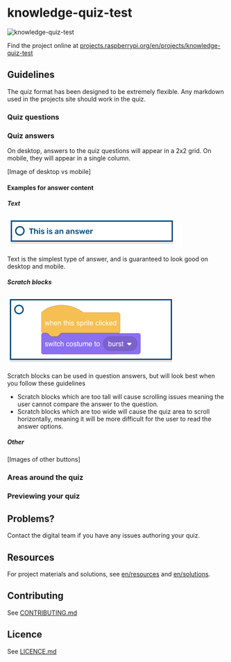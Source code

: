 # knowledge-quiz-test

![knowledge-quiz-test](banner.png)

Find the project online at [projects.raspberrypi.org/en/projects/knowledge-quiz-test](https://projects.raspberrypi.org/en/projects/knowledge-quiz-test)

## Guidelines

The quiz format has been designed to be extremely flexible. Any markdown used in the projects site should work in the quiz.

### Quiz questions

### Quiz answers

On desktop, answers to the quiz questions will appear in a 2x2 grid. On mobile, they will appear in a single column.

[Image of desktop vs mobile]

#### Examples for answer content

##### Text
![Text answer](readmeImages/TextAnswer.png)

Text is the simplest type of answer, and is guaranteed to look good on desktop and mobile.

##### Scratch blocks
![Scratch answer](readmeImages/ScratchAnswer.png)

Scratch blocks can be used in question answers, but will look best when you follow these guidelines

- Scratch blocks which are too tall will cause scrolling issues meaning the user cannot compare the answer to the question.
- Scratch blocks which are too wide will cause the quiz area to scroll horizontally, meaning it will be more difficult for the user to read the answer options.

##### Other
[Images of other buttons]

### Areas around the quiz

### Previewing your quiz

## Problems?

Contact the digital team if you have any issues authoring your quiz.

## Resources
For project materials and solutions, see [en/resources](https://github.com/raspberrypilearning/knowledge-quiz-test/tree/master/en/resources) and [en/solutions](https://github.com/raspberrypilearning/knowledge-quiz-test/tree/master/en/solutions).

## Contributing
See [CONTRIBUTING.md](CONTRIBUTING.md)

## Licence
 See [LICENCE.md](LICENCE.md)
